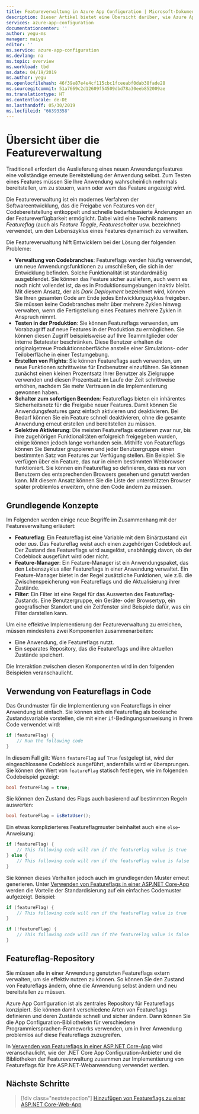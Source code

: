 ```yaml
---
title: Featureverwaltung in Azure App Configuration | Microsoft-Dokumentation
description: Dieser Artikel bietet eine Übersicht darüber, wie Azure App Configuration zum bedarfsbasierten Aktivieren und Deaktivieren von Anwendungsfeatures verwendet werden kann.
services: azure-app-configuration
documentationcenter: ''
author: yegu-ms
manager: maiye
editor: ''
ms.service: azure-app-configuration
ms.devlang: na
ms.topic: overview
ms.workload: tbd
ms.date: 04/19/2019
ms.author: yegu
ms.openlocfilehash: 46f39e87e4e4cf115cbc1fceeabf0dab38fade28
ms.sourcegitcommit: 51a7669c2d12609f54509dbd78a30eeb852009ae
ms.translationtype: HT
ms.contentlocale: de-DE
ms.lasthandoff: 05/30/2019
ms.locfileid: "66393358"
---
```

# <a name="feature-management-overview"></a>Übersicht über die Featureverwaltung

Traditionell erfordert die Auslieferung eines neuen Anwendungsfeatures eine vollständige erneute Bereitstellung der Anwendung selbst. Zum Testen eines Features müssen Sie Ihre Anwendung wahrscheinlich mehrmals bereitstellen, um zu steuern, wann oder wem das Feature angezeigt wird.

Die Featureverwaltung ist ein modernes Verfahren der Softwareentwicklung, das die Freigabe von Features von der Codebereitstellung entkoppelt und schnelle bedarfsbasierte Änderungen an der Featureverfügbarkeit ermöglicht. Dabei wird eine Technik namens *Featureflag* (auch als *Feature Toggle*, *Featureschalter* usw. bezeichnet) verwendet, um den Lebenszyklus eines Features dynamisch zu verwalten.

Die Featureverwaltung hilft Entwicklern bei der Lösung der folgenden Probleme:

* **Verwaltung von Codebranches**: Featureflags werden häufig verwendet, um neue Anwendungsfunktionen zu umschließen, die sich in der Entwicklung befinden. Solche Funktionalität ist standardmäßig ausgeblendet. Sie können das Feature sicher ausliefern, auch wenn es noch nicht vollendet ist, da es in Produktionsumgebungen inaktiv bleibt. Mit diesem Ansatz, der als *Dark Deployment* bezeichnet wird, können Sie Ihren gesamten Code am Ende jedes Entwicklungszyklus freigeben. Sie müssen keine Codebranches mehr über mehrere Zyklen hinweg verwalten, wenn die Fertigstellung eines Features mehrere Zyklen in Anspruch nimmt.
* **Testen in der Produktion**: Sie können Featureflags verwenden, um Vorabzugriff auf neue Features in der Produktion zu ermöglichen. Sie können diesen Zugriff beispielsweise auf Ihre Teammitglieder oder interne Betatester beschränken. Diese Benutzer erhalten die originalgetreue Produktionsoberfläche anstelle einer Simulations- oder Teiloberfläche in einer Testumgebung.
* **Erstellen von Flights**: Sie können Featureflags auch verwenden, um neue Funktionen schrittweise für Endbenutzer einzuführen. Sie können zunächst einen kleinen Prozentsatz Ihrer Benutzer als Zielgruppe verwenden und diesen Prozentsatz im Laufe der Zeit schrittweise erhöhen, nachdem Sie mehr Vertrauen in die Implementierung gewonnen haben.
* **Schalter zum sofortigen Beenden**: Featureflags bieten ein inhärentes Sicherheitsnetz für die Freigabe neuer Features. Damit können Sie Anwendungsfeatures ganz einfach aktivieren und deaktivieren. Bei Bedarf können Sie ein Feature schnell deaktivieren, ohne die gesamte Anwendung erneut erstellen und bereitstellen zu müssen.
* **Selektive Aktivierung**: Die meisten Featureflags existieren zwar nur, bis ihre zugehörigen Funktionalitäten erfolgreich freigegeben wurden, einige können jedoch lange vorhanden sein. Mithilfe von Featureflags können Sie Benutzer gruppieren und jeder Benutzergruppe einen bestimmten Satz von Features zur Verfügung stellen. Ein Beispiel: Sie verfügen über ein Feature, das nur in einem bestimmten Webbrowser funktioniert. Sie können ein Featureflag so definieren, dass es nur von Benutzern des entsprechenden Browsers gesehen und genutzt werden kann. Mit diesem Ansatz können Sie die Liste der unterstützten Browser später problemlos erweitern, ohne den Code ändern zu müssen.

## <a name="basic-concepts"></a>Grundlegende Konzepte

Im Folgenden werden einige neue Begriffe im Zusammenhang mit der Featureverwaltung erläutert:

* **Featureflag**: Ein Featureflag ist eine Variable mit dem Binärzustand *ein* oder *aus*. Das Featureflag weist auch einen zugehörigen Codeblock auf. Der Zustand des Featureflags wird ausgelöst, unabhängig davon, ob der Codeblock ausgeführt wird oder nicht.
* **Feature-Manager**: Ein Feature-Manager ist ein Anwendungspaket, das den Lebenszyklus aller Featureflags in einer Anwendung verwaltet. Ein Feature-Manager bietet in der Regel zusätzliche Funktionen, wie z.B. die Zwischenspeicherung von Featureflags und die Aktualisierung ihrer Zustände.
* **Filter**: Ein Filter ist eine Regel für das Auswerten des Featureflag-Zustands. Eine Benutzergruppe, ein Geräte- oder Browsertyp, ein geografischer Standort und ein Zeitfenster sind Beispiele dafür, was ein Filter darstellen kann.

Um eine effektive Implementierung der Featureverwaltung zu erreichen, müssen mindestens zwei Komponenten zusammenarbeiten:

* Eine Anwendung, die Featureflags nutzt.
* Ein separates Repository, das die Featureflags und ihre aktuellen Zustände speichert.

Die Interaktion zwischen diesen Komponenten wird in den folgenden Beispielen veranschaulicht.

## <a name="feature-flag-usage-in-code"></a>Verwendung von Featureflags in Code

Das Grundmuster für die Implementierung von Featureflags in einer Anwendung ist einfach. Sie können sich ein Featureflag als boolesche Zustandsvariable vorstellen, die mit einer `if`-Bedingungsanweisung in Ihrem Code verwendet wird:

```csharp
if (featureFlag) {
    // Run the following code
}
```

In diesem Fall gilt: Wenn `featureFlag` auf `True` festgelegt ist, wird der eingeschlossene Codeblock ausgeführt, andernfalls wird er übersprungen. Sie können den Wert von `featureFlag` statisch festlegen, wie im folgenden Codebeispiel gezeigt:

```csharp
bool featureFlag = true;
```

Sie können den Zustand des Flags auch basierend auf bestimmten Regeln auswerten:

```csharp
bool featureFlag = isBetaUser();
```

Ein etwas komplizierteres Featureflagmuster beinhaltet auch eine `else`-Anweisung:

```csharp
if (featureFlag) {
    // This following code will run if the featureFlag value is true
} else {
    // This following code will run if the featureFlag value is false
}
```

Sie können dieses Verhalten jedoch auch im grundlegenden Muster erneut generieren. Unter [Verwenden von Featureflags in einer ASP.NET Core-App](./use-feature-flags-dotnet-core.md) werden die Vorteile der Standardisierung auf ein einfaches Codemuster aufgezeigt. Beispiel:

```csharp
if (featureFlag) {
    // This following code will run if the featureFlag value is true
}

if (!featureFlag) {
    // This following code will run if the featureFlag value is false
}
```

## <a name="feature-flag-repository"></a>Featureflag-Repository

Sie müssen alle in einer Anwendung genutzten Featureflags extern verwalten, um sie effektiv nutzen zu können. So können Sie den Zustand von Featureflags ändern, ohne die Anwendung selbst ändern und neu bereitstellen zu müssen.

Azure App Configuration ist als zentrales Repository für Featureflags konzipiert. Sie können damit verschiedene Arten von Featureflags definieren und deren Zustände schnell und sicher ändern. Dann können Sie die App Configuration-Bibliotheken für verschiedene Programmiersprachen-Frameworks verwenden, um in Ihrer Anwendung problemlos auf diese Featureflags zuzugreifen.

In [Verwenden von Featureflags in einer ASP.NET Core-App](./use-feature-flags-dotnet-core.md) wird veranschaulicht, wie der .NET Core App Configuration-Anbieter und die Bibliotheken der Featureverwaltung zusammen zur Implementierung von Featureflags für Ihre ASP.NET-Webanwendung verwendet werden.

## <a name="next-steps"></a>Nächste Schritte

> [!div class="nextstepaction"]
> [Hinzufügen von Featureflags zu einer ASP.NET Core-Web-App](./quickstart-feature-flag-aspnet-core.md)  
